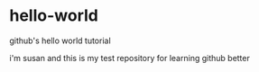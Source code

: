 # hello-world
github's hello world tutorial

i'm susan and this is my test repository for learning github better
